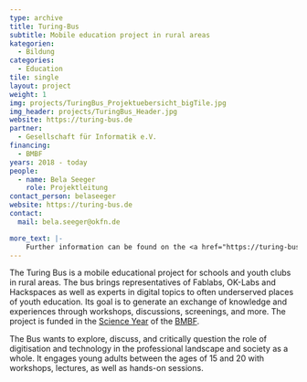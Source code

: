 ```yaml
---
type: archive
title: Turing-Bus
subtitle: Mobile education project in rural areas
kategorien:
  - Bildung
categories:
  - Education
tile: single
layout: project
weight: 1
img: projects/TuringBus_Projektuebersicht_bigTile.jpg
img_header: projects/TuringBus_Header.jpg
website: https://turing-bus.de
partner:
  - Gesellschaft für Informatik e.V.
financing:
  - BMBF
years: 2018 - today
people:
  - name: Bela Seeger
    role: Projektleitung
contact_person: belaseeger
website: https://turing-bus.de
contact:
  mail: bela.seeger@okfn.de

more_text: |-
    Further information can be found on the <a href="https://turing-bus.de">website</a> of the Turing-Bus.
---
```


The Turing Bus is a mobile educational project for schools and youth clubs in rural areas. The bus brings representatives of Fablabs, OK-Labs and Hackspaces as well as experts in digital topics to often underserved places of youth education. Its goal is to generate an exchange of knowledge and experiences through workshops, discussions, screenings, and more. The project is funded in the <a href="https://wissenschaftsjahr.de">Science Year</a> of the <a href="https://bmbf.de">BMBF</a>.

The Bus wants to explore, discuss, and critically question the role of digitisation and technology in the professional landscape and society as a whole. It engages young adults between the ages of 15 and 20 with workshops, lectures, as well as hands-on sessions. 

<div class="two-img offset-lg-2">

</div>
